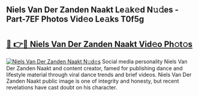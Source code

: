 ## Niels Van Der Zanden Naakt Le𝚊k𝚎d N𝚞𝚍es - Part-7EF Photos Vid𝚎o Le𝚊ks T0f5g

# <h2><a href="http://fb6zpt.evod.top/?m=Niels+Van+Der+Zanden+Naakt">🔗 👉🔴 Niels Van Der Zanden Naakt Vid𝚎o Ph𝚘t𝚘s</a></h2>

[![Niels Van Der Zanden Naakt N𝚞d𝚎s](https://i.imgur.com/8V9OHl7.gif)](http://fb6zpt.evod.top/?m=Niels+Van+Der+Zanden+Naakt)
Social media personality Niels Van Der Zanden Naakt and content creator, famed for publishing dance and lifestyle material through viral dance trends and brief videos. Niels Van Der Zanden Naakt public image is one of integrity and honesty, but recent revelations have cast doubt on his character. 
